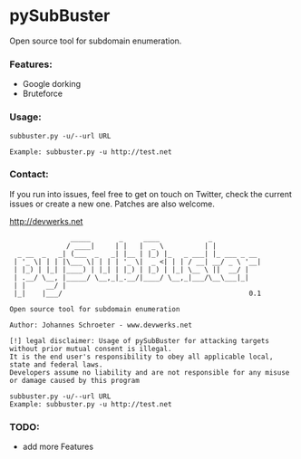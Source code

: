 # pySubBuster
Open source tool for subdomain enumeration.

### Features:
- Google dorking
- Bruteforce

### Usage:
```
subbuster.py -u/--url URL

Example: subbuster.py -u http://test.net
```

### Contact:
If you run into issues, feel free to get on touch on Twitter, check the current issues or create a new one. Patches are also welcome.

http://devwerks.net 

```
               _____       _     ____            _            
              / ____|     | |   |  _ \          | |           
  _ __  _   _| (___  _   _| |__ | |_) |_   _ ___| |_ ___ _ __ 
 | '_ \| | | |\___ \| | | | '_ \|  _ <| | | / __| __/ _ \ '__|
 | |_) | |_| |____) | |_| | |_) | |_) | |_| \__ \ ||  __/ |   
 | .__/ \__, |_____/ \__,_|_.__/|____/ \__,_|___/\__\___|_|   
 | |     __/ |                                                
 |_|    |___/                                              0.1  

Open source tool for subdomain enumeration

Author: Johannes Schroeter - www.devwerks.net

[!] legal disclaimer: Usage of pySubBuster for attacking targets without prior mutual consent is illegal.
It is the end user's responsibility to obey all applicable local, state and federal laws.
Developers assume no liability and are not responsible for any misuse or damage caused by this program

subbuster.py -u/--url URL
Example: subbuster.py -u http://test.net
```

### TODO:
- add more Features
